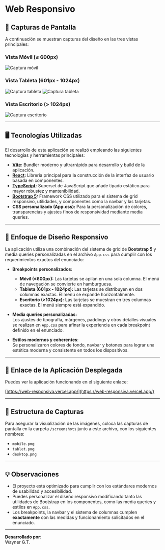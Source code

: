 # Web Responsivo

## 📸 Capturas de Pantalla

A continuación se muestran capturas del diseño en las tres vistas principales:

### Vista Móvil (≤ 600px)
![Captura móvil](./screenshots/mobile.png)

### Vista Tableta (601px - 1024px)
![Captura tableta](./screenshots/tablet.png)
![Captura tableta](./screenshots/tablet2.png)

### Vista Escritorio (> 1024px)
![Captura escritorio](./screenshots/desktop.png)

---

## 🖥️ Tecnologías Utilizadas

El desarrollo de esta aplicación se realizó empleando las siguientes tecnologías y herramientas principales:

- **[Vite](https://vitejs.dev/):** Bundler moderno y ultrarrápido para desarrollo y build de la aplicación.
- **[React](https://react.dev/):** Librería principal para la construcción de la interfaz de usuario basada en componentes.
- **[TypeScript](https://www.typescriptlang.org/):** Superset de JavaScript que añade tipado estático para mayor robustez y mantenibilidad.
- **[Bootstrap 5](https://getbootstrap.com/):** Framework CSS utilizado para el sistema de grid responsivo, utilidades, y componentes como la navbar y las tarjetas.
- **CSS personalizado (App.css):** Para la personalización de colores, transparencias y ajustes finos de responsividad mediante media queries.

---

## 🧭 Enfoque de Diseño Responsivo

La aplicación utiliza una combinación del sistema de grid de **Bootstrap 5** y media queries personalizadas en el archivo `App.css` para cumplir con los requerimientos exactos del enunciado:

- **Breakpoints personalizados:**  
  - **Móvil (≤600px):** Las tarjetas se apilan en una sola columna. El menú de navegación se convierte en hamburguesa.
  - **Tableta (601px - 1024px):** Las tarjetas se distribuyen en dos columnas exactas. El menú se expande horizontalmente.
  - **Escritorio (>1024px):** Las tarjetas se muestran en tres columnas exactas. El menú siempre está expandido.

- **Media queries personalizadas:**  
  Los ajustes de tipografía, márgenes, paddings y otros detalles visuales se realizan en `App.css` para afinar la experiencia en cada breakpoint definido en el enunciado.

- **Estilos modernos y coherentes:**  
  Se personalizaron colores de fondo, navbar y botones para lograr una estética moderna y consistente en todos los dispositivos.

---

## 🚀 Enlace de la Aplicación Desplegada

Puedes ver la aplicación funcionando en el siguiente enlace:

[https://web-responsiva.vercel.app/](https://web-responsiva.vercel.app/)

---

## 📂 Estructura de Capturas

Para asegurar la visualización de las imágenes, coloca las capturas de pantalla en la carpeta `/screenshots` junto a este archivo, con los siguientes nombres:
- `mobile.png`
- `tablet.png`
- `desktop.png`

---

## 💡 Observaciones

- El proyecto está optimizado para cumplir con los estándares modernos de usabilidad y accesibilidad.
- Puedes personalizar el diseño responsivo modificando tanto las utilidades de Bootstrap en los componentes, como las media queries y estilos en `App.css`.
- Los breakpoints, la navbar y el sistema de columnas cumplen **exactamente** con las medidas y funcionamiento solicitados en el enunciado.

---

**Desarrollado por:**  
Wayner G.T.